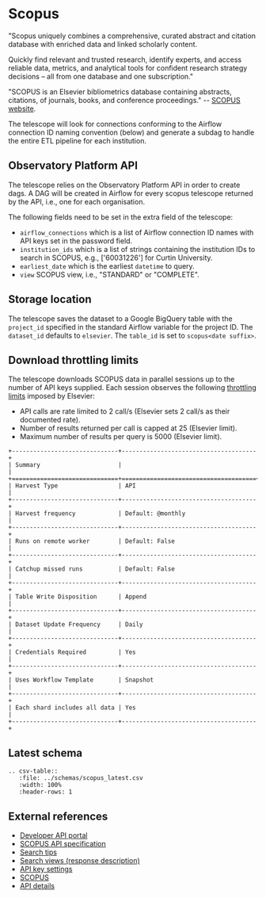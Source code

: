 # Scopus

"Scopus uniquely combines a comprehensive, curated abstract and citation database with enriched data and linked scholarly content.

Quickly find relevant and trusted research, identify experts, and access reliable data, metrics, and analytical tools for confident research strategy decisions – all from one database and one subscription."

"SCOPUS is an Elsevier bibliometrics database containing abstracts, citations, of journals, books, and conference
proceedings." -- [SCOPUS website](https://www.elsevier.com/solutions/scopus).

The telescope will look for connections conforming to the Airflow connection ID naming convention (below) and generate a
subdag to handle the entire ETL pipeline for each institution.

## Observatory Platform API

The telescope relies on the Observatory Platform API in order to create dags. A DAG will be created in Airflow for every scopus telescope returned by the API, i.e., one for each organisation.

The following fields need to be set in the extra field of the telescope:
 * `airflow_connections` which is a list of Airflow connection ID names with API keys set in the password field.
 * `institution_ids` which is a list of strings containing the institution IDs to search in SCOPUS, e.g., ['60031226'] for Curtin University.
 * `earliest_date` which is the earliest `datetime` to query.
 * `view` SCOPUS view, i.e., "STANDARD" or "COMPLETE".

## Storage location

The telescope saves the dataset to a Google BigQuery table with the `project_id` specified in the standard Airflow variable for the project ID. The `dataset_id` defaults to `elsevier`. The `table_id` is set to `scopus<date suffix>`.

## Download throttling limits

The telescope downloads SCOPUS data in parallel sessions up to the number of API keys supplied.  Each session observes the following [throttling limits](https://dev.elsevier.com/api_key_settings.html) imposed by Elsevier:
 * API calls are rate limited to 2 call/s (Elsevier sets 2 call/s as their documented rate).
 * Number of results returned per call is capped at 25 (Elsevier limit).
 * Maximum number of results per query is 5000 (Elsevier limit).

 ```eval_rst
+------------------------------+--------------------------------------+
| Summary                      |                                      |
+==============================+======================================+
| Harvest Type                 | API                                  |
+------------------------------+--------------------------------------+
| Harvest frequency            | Default: @monthly                    |
+------------------------------+--------------------------------------+
| Runs on remote worker        | Default: False                       |
+------------------------------+--------------------------------------+
| Catchup missed runs          | Default: False                       |
+------------------------------+--------------------------------------+
| Table Write Disposition      | Append                               |
+------------------------------+--------------------------------------+
| Dataset Update Frequency     | Daily                                |
+------------------------------+--------------------------------------+
| Credentials Required         | Yes                                  |
+------------------------------+--------------------------------------+
| Uses Workflow Template       | Snapshot                             |
+------------------------------+--------------------------------------+
| Each shard includes all data | Yes                                  |
+------------------------------+--------------------------------------+
```

## Latest schema
``` eval_rst
.. csv-table::
   :file: ../schemas/scopus_latest.csv
   :width: 100%
   :header-rows: 1
```

## External references
* [Developer API portal](https://dev.elsevier.com/scopus.html)
* [SCOPUS API specification](https://dev.elsevier.com/documentation/ScopusSearchAPI.wadl)
* [Search tips](https://dev.elsevier.com/sc_search_tips.html)
* [Search views (response description)](https://dev.elsevier.com/sc_search_views.html)
* [API key settings](https://dev.elsevier.com/api_key_settings.html)
* [SCOPUS](https://www.elsevier.com/en-gb/solutions/scopus)
* [API details](https://dev.elsevier.com/sc_api_spec.html)
